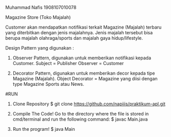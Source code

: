 Muhammad Nafis
1908107010078

Magazine Store (Toko Majalah)

Customer akan mendapatkan notifikasi terkait Magazine (Majalah) terbaru yang diterbitkan dengan jenis majalahnya. Jenis majalah tersebut bisa berupa majalah olahraga/sports dan majalah gaya hidup/lifestyle.

Design Pattern yang digunakan :
1. Observer Pattern, digunakan untuk memberikan notifikasi kepada Customer.
   Subject  = Publisher
   Observer = Customer
   
2. Decorator Pattern, digunakan untuk memberikan decor kepada tipe Magazine (Majalah).
   Object Decorator = Magazine yang diisi dengan type Magazine Sports atau News.


#RUN
1. Clone Repository
  $ git clone https://github.com/napiiis/praktikum-apl.git

2. Compile The Code!
Go to the directory where the file is stored in cmd/terminal and run the following command:
     $ javac Main.java

3. Run the program!
    $ java Main
